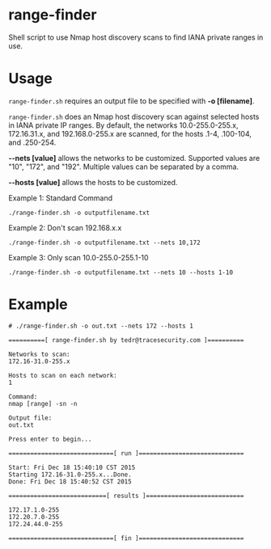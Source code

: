 # range-finder
Shell script to use Nmap host discovery scans to find IANA private ranges in use.

# Usage
`range-finder.sh` requires an output file to be specified with **-o [filename]**.

`range-finder.sh` does an Nmap host discovery scan against selected hosts in IANA private IP ranges. By default, the networks 10.0-255.0-255.x, 172.16.31.x, and 192.168.0-255.x are scanned, for the hosts .1-4, .100-104, and .250-254.

**--nets [value]** allows the networks to be customized. Supported values are "10", "172", and "192". Multiple values can be separated by a comma.

**--hosts [value]** allows the hosts to be customized.

Example 1: Standard Command

`./range-finder.sh -o outputfilename.txt`

Example 2: Don't scan 192.168.x.x

`./range-finder.sh -o outputfilename.txt --nets 10,172`

Example 3: Only scan 10.0-255.0-255.1-10

`./range-finder.sh -o outputfilename.txt --nets 10 --hosts 1-10`

# Example

```
# ./range-finder.sh -o out.txt --nets 172 --hosts 1

==========[ range-finder.sh by tedr@tracesecurity.com ]==========

Networks to scan:
172.16-31.0-255.x

Hosts to scan on each network:
1

Command:
nmap [range] -sn -n

Output file:
out.txt

Press enter to begin...

=============================[ run ]=============================

Start: Fri Dec 18 15:40:10 CST 2015
Starting 172.16-31.0-255.x...Done.
Done: Fri Dec 18 15:40:52 CST 2015

===========================[ results ]===========================

172.17.1.0-255
172.20.7.0-255
172.24.44.0-255

=============================[ fin ]=============================
```
